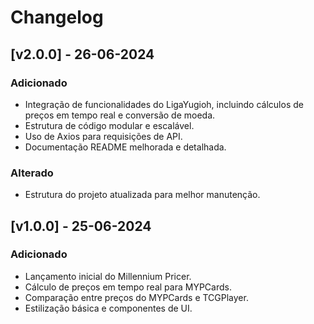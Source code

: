 # Changelog

## [v2.0.0] - 26-06-2024

### Adicionado
- Integração de funcionalidades do LigaYugioh, incluindo cálculos de preços em tempo real e conversão de moeda.
- Estrutura de código modular e escalável.
- Uso de Axios para requisições de API.
- Documentação README melhorada e detalhada.

### Alterado
- Estrutura do projeto atualizada para melhor manutenção.

## [v1.0.0] - 25-06-2024

### Adicionado
- Lançamento inicial do Millennium Pricer.
- Cálculo de preços em tempo real para MYPCards.
- Comparação entre preços do MYPCards e TCGPlayer.
- Estilização básica e componentes de UI.
